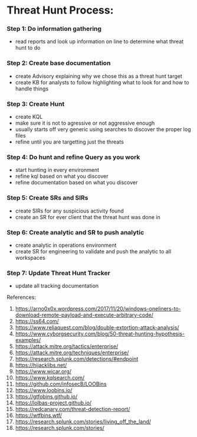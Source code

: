 # Threat Hunt Process:
### Step 1: Do information gathering 
- read reports and look up information on line to determine what threat hunt to do

### Step 2: Create base documentation
- create Advisory explaining why we chose this as a threat hunt target
- create KB for analysts to follow highlighting what to look for and how to handle things

### Step 3: Create Hunt
- create KQL
- make sure it is not to agressive or not aggressive enough
- usually starts off very generic using searches to discover the proper log files
- refine until you are targetting just the threats

### Step 4: Do hunt and refine Query as you work 
- start hunting in every environment
- refine kql based on what you discover
- refine documentation based on what you discover

### Step 5: Create SRs and SIRs
- create SIRs for any suspicious activity found
- create an SR for ever client that the threat hunt was done in

### Step 6: Create analytic and SR to push analytic
- create analytic in operations environment
- create SR for engineering to validate and push the analytic to all workspaces

### Step 7: Update Threat Hunt Tracker
- update all tracking documentation 



References: 
1. https://arno0x0x.wordpress.com/2017/11/20/windows-oneliners-to-download-remote-payload-and-execute-arbitrary-code/
2. https://ss64.com/
3. https://www.reliaquest.com/blog/double-extortion-attack-analysis/
4. https://www.cyborgsecurity.com/blog/50-threat-hunting-hypothesis-examples/
5. https://attack.mitre.org/tactics/enterprise/
6. https://attack.mitre.org/techniques/enterprise/
7. https://research.splunk.com/detections/#endpoint
8. https://hijacklibs.net/
9. https://www.wicar.org/
10. https://www.kqlsearch.com/
11. https://github.com/infosecB/LOOBins
12. https://www.loobins.io/
13. https://gtfobins.github.io/
14. https://lolbas-project.github.io/
15. https://redcanary.com/threat-detection-report/
16. https://wtfbins.wtf/
17. https://research.splunk.com/stories/living_off_the_land/
18. https://research.splunk.com/stories/



